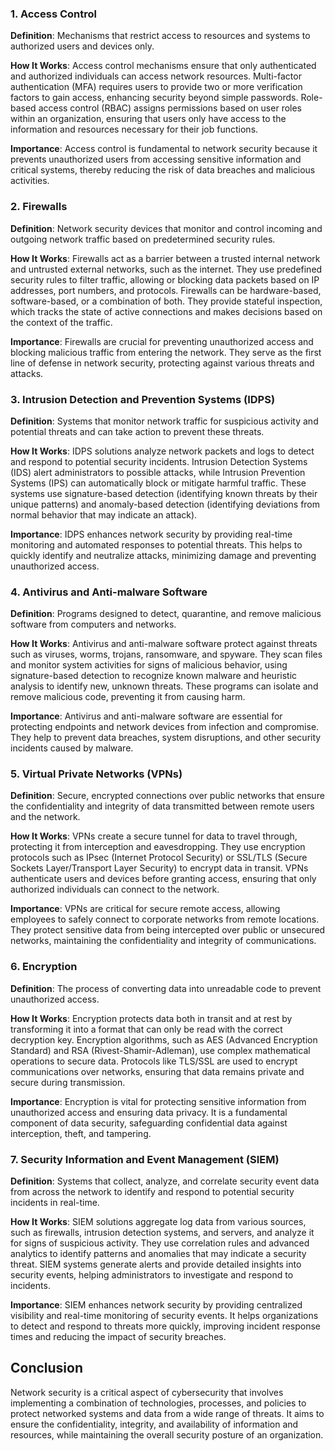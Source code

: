### 1. Access Control
**Definition**: Mechanisms that restrict access to resources and systems to authorized users and devices only.

**How It Works**: Access control mechanisms ensure that only authenticated and authorized individuals can access network resources. Multi-factor authentication (MFA) requires users to provide two or more verification factors to gain access, enhancing security beyond simple passwords. Role-based access control (RBAC) assigns permissions based on user roles within an organization, ensuring that users only have access to the information and resources necessary for their job functions.

**Importance**: Access control is fundamental to network security because it prevents unauthorized users from accessing sensitive information and critical systems, thereby reducing the risk of data breaches and malicious activities.

### 2. Firewalls
**Definition**: Network security devices that monitor and control incoming and outgoing network traffic based on predetermined security rules.

**How It Works**: Firewalls act as a barrier between a trusted internal network and untrusted external networks, such as the internet. They use predefined security rules to filter traffic, allowing or blocking data packets based on IP addresses, port numbers, and protocols. Firewalls can be hardware-based, software-based, or a combination of both. They provide stateful inspection, which tracks the state of active connections and makes decisions based on the context of the traffic.

**Importance**: Firewalls are crucial for preventing unauthorized access and blocking malicious traffic from entering the network. They serve as the first line of defense in network security, protecting against various threats and attacks.

### 3. Intrusion Detection and Prevention Systems (IDPS)
**Definition**: Systems that monitor network traffic for suspicious activity and potential threats and can take action to prevent these threats.

**How It Works**: IDPS solutions analyze network packets and logs to detect and respond to potential security incidents. Intrusion Detection Systems (IDS) alert administrators to possible attacks, while Intrusion Prevention Systems (IPS) can automatically block or mitigate harmful traffic. These systems use signature-based detection (identifying known threats by their unique patterns) and anomaly-based detection (identifying deviations from normal behavior that may indicate an attack).

**Importance**: IDPS enhances network security by providing real-time monitoring and automated responses to potential threats. This helps to quickly identify and neutralize attacks, minimizing damage and preventing unauthorized access.

### 4. Antivirus and Anti-malware Software
**Definition**: Programs designed to detect, quarantine, and remove malicious software from computers and networks.

**How It Works**: Antivirus and anti-malware software protect against threats such as viruses, worms, trojans, ransomware, and spyware. They scan files and monitor system activities for signs of malicious behavior, using signature-based detection to recognize known malware and heuristic analysis to identify new, unknown threats. These programs can isolate and remove malicious code, preventing it from causing harm.

**Importance**: Antivirus and anti-malware software are essential for protecting endpoints and network devices from infection and compromise. They help to prevent data breaches, system disruptions, and other security incidents caused by malware.

### 5. Virtual Private Networks (VPNs)
**Definition**: Secure, encrypted connections over public networks that ensure the confidentiality and integrity of data transmitted between remote users and the network.

**How It Works**: VPNs create a secure tunnel for data to travel through, protecting it from interception and eavesdropping. They use encryption protocols such as IPsec (Internet Protocol Security) or SSL/TLS (Secure Sockets Layer/Transport Layer Security) to encrypt data in transit. VPNs authenticate users and devices before granting access, ensuring that only authorized individuals can connect to the network.

**Importance**: VPNs are critical for secure remote access, allowing employees to safely connect to corporate networks from remote locations. They protect sensitive data from being intercepted over public or unsecured networks, maintaining the confidentiality and integrity of communications.

### 6. Encryption
**Definition**: The process of converting data into unreadable code to prevent unauthorized access.

**How It Works**: Encryption protects data both in transit and at rest by transforming it into a format that can only be read with the correct decryption key. Encryption algorithms, such as AES (Advanced Encryption Standard) and RSA (Rivest-Shamir-Adleman), use complex mathematical operations to secure data. Protocols like TLS/SSL are used to encrypt communications over networks, ensuring that data remains private and secure during transmission.

**Importance**: Encryption is vital for protecting sensitive information from unauthorized access and ensuring data privacy. It is a fundamental component of data security, safeguarding confidential data against interception, theft, and tampering.

### 7. Security Information and Event Management (SIEM)
**Definition**: Systems that collect, analyze, and correlate security event data from across the network to identify and respond to potential security incidents in real-time.

**How It Works**: SIEM solutions aggregate log data from various sources, such as firewalls, intrusion detection systems, and servers, and analyze it for signs of suspicious activity. They use correlation rules and advanced analytics to identify patterns and anomalies that may indicate a security threat. SIEM systems generate alerts and provide detailed insights into security events, helping administrators to investigate and respond to incidents.

**Importance**: SIEM enhances network security by providing centralized visibility and real-time monitoring of security events. It helps organizations to detect and respond to threats more quickly, improving incident response times and reducing the impact of security breaches.

## Conclusion

Network security is a critical aspect of cybersecurity that involves implementing a combination of technologies, processes, and policies to protect networked systems and data from a wide range of threats. It aims to ensure the confidentiality, integrity, and availability of information and resources, while maintaining the overall security posture of an organization.

